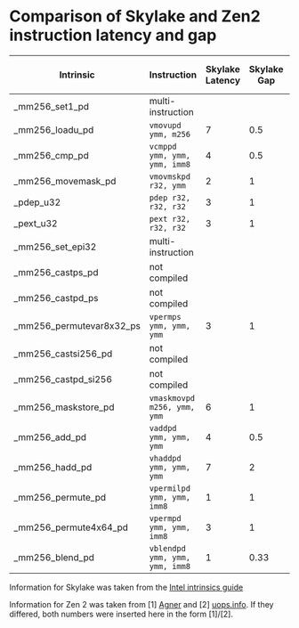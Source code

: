 # Comparison of Skylake and Zen2 instruction latency and gap

| Intrinsic                | Instruction                    | Skylake Latency | Skylake Gap | Zen 2 Latency | Zen 2 Gap |
| ------------------------ | ------------------------------ | --------------- | ----------- | ------------- | --------- |
| _mm256_set1_pd           | multi-instruction              |                 |             |               |           |
| _mm256_loadu_pd          | `vmovupd ymm, m256`            | 7               | 0.5         | 5 / 8         | 0.5       |
| _mm256_cmp_pd            | `vcmppd ymm, ymm, ymm, imm8`   | 4               | 0.5         | 1             | 0.5       |
| _mm256_movemask_pd       | `vmovmskpd r32, ymm `          | 2               | 1           | 5 / 7         | 1         |
| _pdep_u32                | `pdep r32, r32, r32 `          | 3               | 1           | 19 / 18       | 19        |
| _pext_u32                | `pext r32, r32, r32`           | 3               | 1           | 19 / 18       | 19        |
| _mm256_set_epi32         | multi-instruction              |                 |             |               |           |
| _mm256_castps_pd         | not compiled                   |                 |             |               |           |
| _mm256_castpd_ps         | not compiled                   |                 |             |               |           |
| _mm256_permutevar8x32_ps | `vpermps ymm, ymm, ymm`        | 3               | 1           | 3 or 8        | 2         |
| _mm256_castsi256_pd      | not compiled                   |                 |             |               |           |
| _mm256_castpd_si256      | not compiled                   |                 |             |               |           |
| _mm256_maskstore_pd      | `vmaskmovpd m256, ymm, ymm`    | 6               | 1           | 23 / 4        | 12 / 6    |
| _mm256_add_pd            | `vaddpd ymm, ymm, ymm`         | 4               | 0.5         | 3             | 0.5       |
| _mm256_hadd_pd           | `vhaddpd ymm, ymm, ymm`        | 7               | 2           | 7 / 6         | 2         |
| _mm256_permute_pd        | `vpermilpd ymm, ymm, imm8`     | 1               | 1           | 1 / 3         | 0.5       |
| _mm256_permute4x64_pd    | `vpermpd ymm, ymm, imm8`       | 3               | 1           | 6             | 1 / 1.27  |
| _mm256_blend_pd          | `vblendpd ymm, ymm, ymm, imm8` | 1               | 0.33        | 1             | 0.5       |

Information for Skylake was taken from the [Intel intrinsics guide](https://software.intel.com/sites/landingpage/IntrinsicsGuide/)

Information for Zen 2 was taken from [1] [Agner](https://www.agner.org/optimize/instruction_tables.pdf) and [2] [uops.info](https://uops.info). If they differed, both numbers were inserted here in the form [1]/[2].
